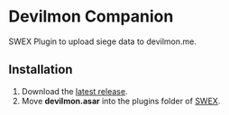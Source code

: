 # Devilmon Companion

SWEX Plugin to upload siege data to devilmon.me.

## Installation

1. Download the [latest release](https://github.com/Jin-hjs/devilmon.me/releases/latest/).
2. Move **devilmon.asar** into the plugins folder of [SWEX](http://github.com/xzandro/sw-exporter).